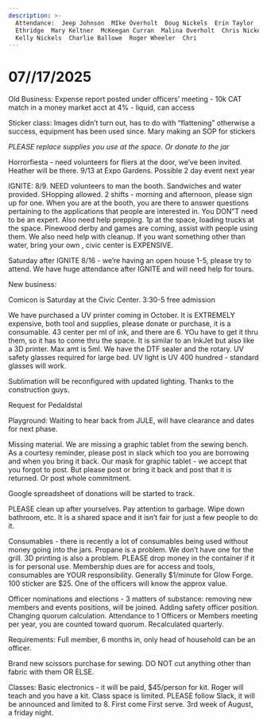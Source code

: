 ```yaml
---
description: >-
  Attendance:  Jeep Johnson  MIke Overholt  Doug Nickels  Erin Taylor  Kevin
  Ethridge  Mary Keltner  McKeegan Curran  Malina Overholt  Chris Nickels  
  Kelly Nickels  Charlie Ballowe  Roger Wheeler  Chri
---
```


# 07//17/2025

Old Business: Expense report posted under officers’ meeting - 10k CAT match in a money market acct at 4% - liquid, can access

Sticker class: Images didn’t turn out, has to do with “flattening” otherwise a success, equipment has been used since. Mary making an SOP for stickers

_PLEASE replace supplies you use at the space. Or donate to the jar_

Horrorfiesta - need volunteers for fliers at the door, we’ve been invited. Heather will be there. 9/13 at Expo Gardens. Possible 2 day event next year

IGNITE: 8/9. NEED volunteers to man the booth. Sandwiches and water provided. SHopping allowed. 2 shifts - morning and afternoon, please sign up for one. When you are at the booth, you are there to answer questions pertaining to the applications that people are interested in. You DON”T need to be an expert. Also need help prepping. 1p at the space, loading trucks at the space. Pinewood derby and games are coming, assist with people using them. We also need help with cleanup. If you want something other than water, bring your own , civic center is EXPENSIVE.

Saturday after IGNITE 8/16 - we’re having an open house 1-5, please try to attend. We have huge attendance after IGNITE and will need help for tours.

New business:

Comicon is Saturday at the Civic Center. 3:30-5 free admission

We have purchased a UV printer coming in October. It is EXTREMELY expensive, both tool and supplies, please donate or purchase, it is a consumable. 43 center per ml of ink, and there are 6. YOu have to get it thru them, so it has to come thru the space. It is similar to an InkJet but also like a 3D printer. Max amt is 5ml. We have the DTF sealer and the rotary. UV safety glasses required for large bed. UV light is UV 400 hundred - standard glasses will work.

Sublimation will be reconfigured with updated lighting. Thanks to the construction guys.

Request for Pedaldstal

Playground: Waiting to hear back from JULE, will have clearance and dates for next phase.

Missing material. We are missing a graphic tablet from the sewing bench. As a courtesy reminder, please post in slack which too you are borrowing and when you bring it back. Our mask for graphic tablet - we accept that you forgot to post. But please post or bring it back and post that it is returned. Or post whole commitment.

Google spreadsheet of donations will be started to track.

PLEASE clean up after yourselves. Pay attention to garbage. Wipe down bathroom, etc. It is a shared space and it isn’t fair for just a few people to do it.

Consumables - there is recently a lot of consumables being used without money going into the jars. Propane is a problem. We don’t have one for the grill. 3D printing is also a problem. PLEASE drop money in the container if it is for personal use. Membership dues are for access and tools, consumables are YOUR responsibility. Generally $1/minute for Glow Forge. 100 sticker are $25. One of the officers will know the approx value.

Officer nominations and elections - 3 matters of substance: removing new members and events positions, will be joined. Adding safety officer position. Changing quorum calculation. Attendance to 1 Officers or Members meeting per year, you are counted toward quorum. Recalculated quarterly.

Requirements: Full member, 6 months in, only head of household can be an officer.

Brand new scissors purchase for sewing. DO NOT cut anything other than fabric with them OR ELSE.

Classes: Basic electronics - it will be paid, $45/person for kit. Roger will teach and you have a kit. Class space is limited. PLEASE follow Slack, it will be announced and limited to 8. First come First serve. 3rd week of August, a friday night.
